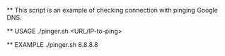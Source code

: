 ** This script is an example of checking connection with pinging Google DNS.

** USAGE
./pinger.sh <URL/IP-to-ping>

** EXAMPLE
./pinger.sh 8.8.8.8
